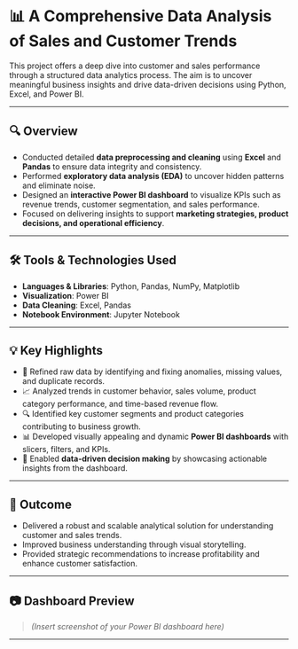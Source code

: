# 📊 A Comprehensive Data Analysis of Sales and Customer Trends

This project offers a deep dive into customer and sales performance through a structured data analytics process. The aim is to uncover meaningful business insights and drive data-driven decisions using Python, Excel, and Power BI.

---

## 🔍 Overview

- Conducted detailed **data preprocessing and cleaning** using **Excel** and **Pandas** to ensure data integrity and consistency.
- Performed **exploratory data analysis (EDA)** to uncover hidden patterns and eliminate noise.
- Designed an **interactive Power BI dashboard** to visualize KPIs such as revenue trends, customer segmentation, and sales performance.
- Focused on delivering insights to support **marketing strategies, product decisions, and operational efficiency**.

---

## 🛠️ Tools & Technologies Used

- **Languages & Libraries**: Python, Pandas, NumPy, Matplotlib  
- **Visualization**: Power BI  
- **Data Cleaning**: Excel, Pandas  
- **Notebook Environment**: Jupyter Notebook  

---

## 💡 Key Highlights

- 📌 Refined raw data by identifying and fixing anomalies, missing values, and duplicate records.
- 📈 Analyzed trends in customer behavior, sales volume, product category performance, and time-based revenue flow.
- 🔍 Identified key customer segments and product categories contributing to business growth.
- 📊 Developed visually appealing and dynamic **Power BI dashboards** with slicers, filters, and KPIs.
- 💼 Enabled **data-driven decision making** by showcasing actionable insights from the dashboard.

---

## 🚀 Outcome

- Delivered a robust and scalable analytical solution for understanding customer and sales trends.
- Improved business understanding through visual storytelling.
- Provided strategic recommendations to increase profitability and enhance customer satisfaction.

---

## 📷 Dashboard Preview

> *(Insert screenshot of your Power BI dashboard here)*

---
